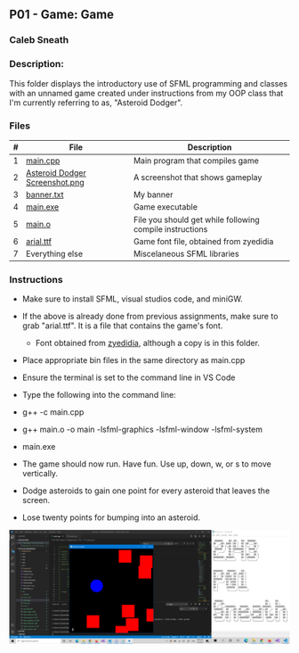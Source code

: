 ## P01 - Game: Game
### Caleb Sneath
### Description:

This folder displays the introductory use of SFML programming and classes with an unnamed game created under instructions from my OOP class that I'm currently referring to as, "Asteroid Dodger". 

### Files

|   #   | File            | Description                                        |
| :---: | --------------- | -------------------------------------------------- |
|   1   | [main.cpp](https://github.com/CalebSneath/2143-OOP-sneath/blob/main/Assignments/P01/main.cpp)         | Main program that compiles game      |
|   2   | [Asteroid Dodger Screenshot.png](https://github.com/CalebSneath/2143-OOP-sneath/blob/main/Assignments/P01/Asteroid%20Dodger%20Screenshot.png)  | A screenshot that shows gameplay         |
|   3   | [banner.txt](https://github.com/CalebSneath/2143-OOP-sneath/blob/main/Assignments/P01/banner.txt) | My banner |
|   4   | [main.exe](https://github.com/CalebSneath/2143-OOP-sneath/blob/main/Assignments/P01/main.exe)     | Game executable |
|   5   | [main.o](https://github.com/CalebSneath/2143-OOP-sneath/blob/main/Assignments/P01/main.o)     | File you should get while following compile instructions |
|   6   | [arial.ttf](https://github.com/CalebSneath/2143-OOP-sneath/blob/main/Assignments/P01/arial.ttf)     | Game font file, obtained from zyedidia |
|   7   | Everything else | Miscelaneous SFML libraries |


### Instructions

- Make sure to install SFML, visual studios code, and miniGW.
- If the above is already done from previous assignments, make sure to grab "arial.ttf". It is a file that contains the game's font.
  - Font obtained from [zyedidia](https://github.com/zyedidia/SFML.jl/blob/master/assets/arial.ttf), although a copy is in this folder.
- Place appropriate bin files in the same directory as main.cpp
- Ensure the terminal is set to the command line in VS Code
- Type the following into the command line:
- g++ -c main.cpp
- g++ main.o -o main -lsfml-graphics -lsfml-window -lsfml-system
- main.exe

- The game should now run. Have fun. Use up, down, w, or s to move vertically. 
- Dodge asteroids to gain one point for every asteroid that leaves the screen.
- Lose twenty points for bumping into an asteroid.


<img src="Asteroid Dodger Screenshot.png" width="800">

